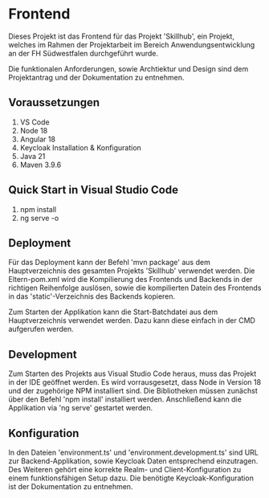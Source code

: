 # Frontend

Dieses Projekt ist das Frontend für das Projekt 'Skillhub', ein Projekt, welches im Rahmen der Projektarbeit im Bereich Anwendungsentwicklung an der FH Südwestfalen durchgeführt wurde.

Die funktionalen Anforderungen, sowie Archtiektur und Design sind dem Projektantrag und der Dokumentation zu entnehmen.

## Voraussetzungen
1. VS Code
2. Node 18
3. Angular 18
4. Keycloak Installation & Konfiguration
4. Java 21
5. Maven 3.9.6

## Quick Start in Visual Studio Code
1. npm install
2. ng serve -o

## Deployment
Für das Deployment kann der Befehl 'mvn package' aus dem Hauptverzeichnis des gesamten Projekts 'Skillhub' verwendet werden. Die Eltern-pom.xml wird die Kompilierung des Frontends und Backends in der richtigen Reihenfolge auslösen, sowie die kompilierten Datein des Frontends in das 'static'-Verzeichnis des Backends kopieren.

Zum Starten der Applikation kann die Start-Batchdatei aus dem Hauptverzeichnis verwendet werden. Dazu kann diese einfach in der CMD aufgerufen werden. 

## Development

Zum Starten des Projekts aus Visual Studio Code heraus, muss das Projekt in der IDE geöffnet werden. Es wird vorrausgesetzt, dass Node in Version 18 und der zugehörige NPM installiert sind.
Die Bibliotheken müssen zunächst über den Befehl 'npm install' installiert werden. Anschließend kann die Applikation via 'ng serve' gestartet werden. 

## Konfiguration

In den Dateien 'environment.ts' und 'environment.development.ts' sind URL zur Backend-Applikation, sowie Keycloak Daten entsprechend einzutragen.
Des Weiteren gehört eine korrekte Realm- und Client-Konfiguration zu einem funktionsfähigen Setup dazu. Die benötigte Keycloak-Konfiguration ist der Dokumentation zu entnehmen.
